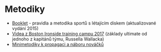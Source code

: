 # Metodiky

- [Booklet](http://bit.ly/metodikafrisbee) - pravidla a metodika sportů s létajícím diskem (aktualizované vydání 2015)
- [Videa z Boston Ironside training campu 2017](https://inner-wisdom.thinkific.com/courses/ironside-tc) (základy ultimate od jednoho z kapitánů týmu, Russella Wallacka)
- [Minimetodiky k propagaci a náboru nováčků](https://drive.google.com/drive/u/0/folders/0B_doZ7o7GyWucWFlcVlEaTRWOWM)
